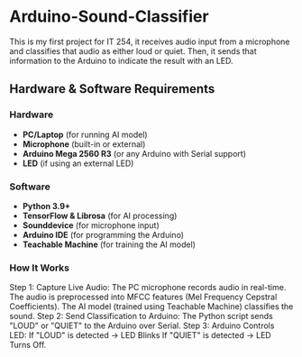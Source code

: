 # Arduino-Sound-Classifier
This is my first project for IT 254, it receives audio input from a microphone and classifies that audio as either loud or quiet. Then, it sends that information to the Arduino to indicate the result with an LED.
## **Hardware & Software Requirements**
### **Hardware**
-  **PC/Laptop** (for running AI model)
-  **Microphone** (built-in or external)
-  **Arduino Mega 2560 R3** (or any Arduino with Serial support)
-  **LED** (if using an external LED)

### **Software**
-  **Python 3.9+** 
-  **TensorFlow & Librosa** (for AI processing)
-  **Sounddevice** (for microphone input)
-  **Arduino IDE** (for programming the Arduino)
-  **Teachable Machine** (for training the AI model)

### **How It Works**
Step 1: Capture Live Audio: The PC microphone records audio in real-time. The audio is preprocessed into MFCC features (Mel Frequency Cepstral Coefficients). The AI model (trained using Teachable Machine) classifies the sound.
Step 2: Send Classification to Arduino: The Python script sends "LOUD" or "QUIET" to the Arduino over Serial.
Step 3: Arduino Controls LED: If "LOUD" is detected → LED Blinks If "QUIET" is detected → LED Turns Off.
